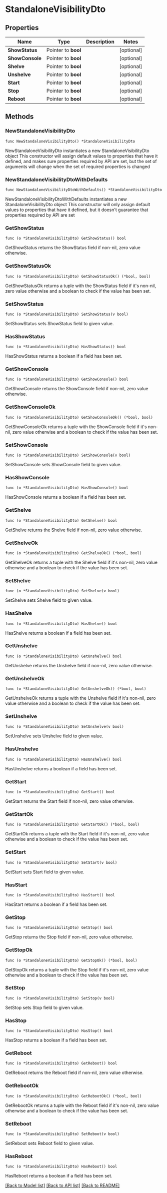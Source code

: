 # StandaloneVisibilityDto

## Properties

Name | Type | Description | Notes
------------ | ------------- | ------------- | -------------
**ShowStatus** | Pointer to **bool** |  | [optional] 
**ShowConsole** | Pointer to **bool** |  | [optional] 
**Shelve** | Pointer to **bool** |  | [optional] 
**Unshelve** | Pointer to **bool** |  | [optional] 
**Start** | Pointer to **bool** |  | [optional] 
**Stop** | Pointer to **bool** |  | [optional] 
**Reboot** | Pointer to **bool** |  | [optional] 

## Methods

### NewStandaloneVisibilityDto

`func NewStandaloneVisibilityDto() *StandaloneVisibilityDto`

NewStandaloneVisibilityDto instantiates a new StandaloneVisibilityDto object
This constructor will assign default values to properties that have it defined,
and makes sure properties required by API are set, but the set of arguments
will change when the set of required properties is changed

### NewStandaloneVisibilityDtoWithDefaults

`func NewStandaloneVisibilityDtoWithDefaults() *StandaloneVisibilityDto`

NewStandaloneVisibilityDtoWithDefaults instantiates a new StandaloneVisibilityDto object
This constructor will only assign default values to properties that have it defined,
but it doesn't guarantee that properties required by API are set

### GetShowStatus

`func (o *StandaloneVisibilityDto) GetShowStatus() bool`

GetShowStatus returns the ShowStatus field if non-nil, zero value otherwise.

### GetShowStatusOk

`func (o *StandaloneVisibilityDto) GetShowStatusOk() (*bool, bool)`

GetShowStatusOk returns a tuple with the ShowStatus field if it's non-nil, zero value otherwise
and a boolean to check if the value has been set.

### SetShowStatus

`func (o *StandaloneVisibilityDto) SetShowStatus(v bool)`

SetShowStatus sets ShowStatus field to given value.

### HasShowStatus

`func (o *StandaloneVisibilityDto) HasShowStatus() bool`

HasShowStatus returns a boolean if a field has been set.

### GetShowConsole

`func (o *StandaloneVisibilityDto) GetShowConsole() bool`

GetShowConsole returns the ShowConsole field if non-nil, zero value otherwise.

### GetShowConsoleOk

`func (o *StandaloneVisibilityDto) GetShowConsoleOk() (*bool, bool)`

GetShowConsoleOk returns a tuple with the ShowConsole field if it's non-nil, zero value otherwise
and a boolean to check if the value has been set.

### SetShowConsole

`func (o *StandaloneVisibilityDto) SetShowConsole(v bool)`

SetShowConsole sets ShowConsole field to given value.

### HasShowConsole

`func (o *StandaloneVisibilityDto) HasShowConsole() bool`

HasShowConsole returns a boolean if a field has been set.

### GetShelve

`func (o *StandaloneVisibilityDto) GetShelve() bool`

GetShelve returns the Shelve field if non-nil, zero value otherwise.

### GetShelveOk

`func (o *StandaloneVisibilityDto) GetShelveOk() (*bool, bool)`

GetShelveOk returns a tuple with the Shelve field if it's non-nil, zero value otherwise
and a boolean to check if the value has been set.

### SetShelve

`func (o *StandaloneVisibilityDto) SetShelve(v bool)`

SetShelve sets Shelve field to given value.

### HasShelve

`func (o *StandaloneVisibilityDto) HasShelve() bool`

HasShelve returns a boolean if a field has been set.

### GetUnshelve

`func (o *StandaloneVisibilityDto) GetUnshelve() bool`

GetUnshelve returns the Unshelve field if non-nil, zero value otherwise.

### GetUnshelveOk

`func (o *StandaloneVisibilityDto) GetUnshelveOk() (*bool, bool)`

GetUnshelveOk returns a tuple with the Unshelve field if it's non-nil, zero value otherwise
and a boolean to check if the value has been set.

### SetUnshelve

`func (o *StandaloneVisibilityDto) SetUnshelve(v bool)`

SetUnshelve sets Unshelve field to given value.

### HasUnshelve

`func (o *StandaloneVisibilityDto) HasUnshelve() bool`

HasUnshelve returns a boolean if a field has been set.

### GetStart

`func (o *StandaloneVisibilityDto) GetStart() bool`

GetStart returns the Start field if non-nil, zero value otherwise.

### GetStartOk

`func (o *StandaloneVisibilityDto) GetStartOk() (*bool, bool)`

GetStartOk returns a tuple with the Start field if it's non-nil, zero value otherwise
and a boolean to check if the value has been set.

### SetStart

`func (o *StandaloneVisibilityDto) SetStart(v bool)`

SetStart sets Start field to given value.

### HasStart

`func (o *StandaloneVisibilityDto) HasStart() bool`

HasStart returns a boolean if a field has been set.

### GetStop

`func (o *StandaloneVisibilityDto) GetStop() bool`

GetStop returns the Stop field if non-nil, zero value otherwise.

### GetStopOk

`func (o *StandaloneVisibilityDto) GetStopOk() (*bool, bool)`

GetStopOk returns a tuple with the Stop field if it's non-nil, zero value otherwise
and a boolean to check if the value has been set.

### SetStop

`func (o *StandaloneVisibilityDto) SetStop(v bool)`

SetStop sets Stop field to given value.

### HasStop

`func (o *StandaloneVisibilityDto) HasStop() bool`

HasStop returns a boolean if a field has been set.

### GetReboot

`func (o *StandaloneVisibilityDto) GetReboot() bool`

GetReboot returns the Reboot field if non-nil, zero value otherwise.

### GetRebootOk

`func (o *StandaloneVisibilityDto) GetRebootOk() (*bool, bool)`

GetRebootOk returns a tuple with the Reboot field if it's non-nil, zero value otherwise
and a boolean to check if the value has been set.

### SetReboot

`func (o *StandaloneVisibilityDto) SetReboot(v bool)`

SetReboot sets Reboot field to given value.

### HasReboot

`func (o *StandaloneVisibilityDto) HasReboot() bool`

HasReboot returns a boolean if a field has been set.


[[Back to Model list]](../README.md#documentation-for-models) [[Back to API list]](../README.md#documentation-for-api-endpoints) [[Back to README]](../README.md)


